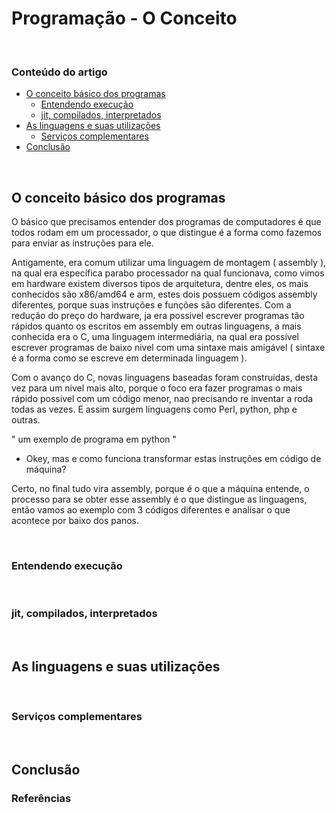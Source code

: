 # Programação - O Conceito

&nbsp;

### Conteúdo do artigo

- [O conceito básico dos programas](#o-conceito-básico-dos-programas)
  - [Entendendo execução](#entendendo-execução)
  - [jit, compilados, interpretados](#jit-compilados-interpretados)
- [As linguagens e suas utilizações](#as-linguagens-e-suas-utilizações)
  - [Serviços complementares](#serviços-complementares)
- [Conclusão](#conclusão)

&nbsp;
## O conceito básico dos programas

O básico que precisamos entender dos programas de computadores é que todos rodam em um processador, o que distingue é a forma como fazemos para enviar as instruções para ele.

Antigamente, era comum utilizar uma linguagem de montagem ( assembly ), na qual era específica parabo processador na qual funcionava, como vimos em hardware  existem diversos tipos de arquitetura, dentre eles, os mais conhecidos são x86/amd64 e arm, estes dois possuem códigos assembly diferentes, porque suas instruções e funções são diferentes. Com a redução do preço do hardware, ja era possivel escrever programas tão rápidos quanto os escritos em assembly em outras linguagens, a mais conhecida era o C, uma linguagem intermediária, na qual era possível escrever programas de baixo nivel com uma sintaxe mais amigável ( sintaxe é a forma como se escreve em determinada linguagem ).

Com o avanço do C, novas linguagens baseadas foram construidas, desta vez para um nivel mais alto, porque o foco era fazer programas o mais rápido possivel com um código menor, nao precisando re inventar a roda todas as vezes. E assim surgem linguagens como Perl, python, php e outras.

" um exemplo de programa em python "

 - Okey, mas e como funciona transformar estas instruções em código de máquina?
 
 Certo, no final tudo vira assembly, porque é o que a máquina entende, o processo para se obter esse assembly é o que distingue as linguagens, então vamos ao exemplo com 3 códigos diferentes e analisar o que acontece por baixo dos panos.


&nbsp;
### Entendendo execução


&nbsp;
### jit, compilados, interpretados


&nbsp;
## As linguagens e suas utilizações


&nbsp;
### Serviços complementares


&nbsp;
## Conclusão


### Referências

